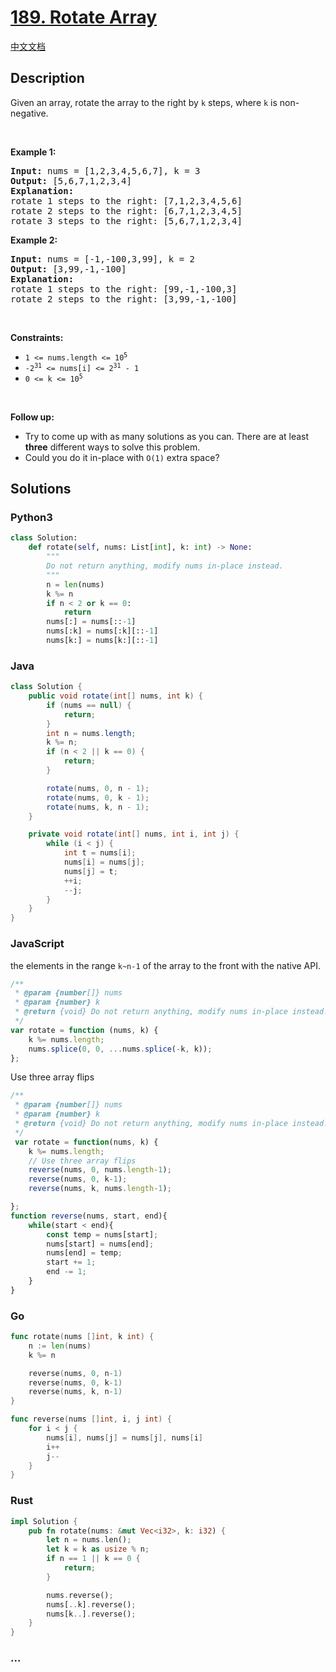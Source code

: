 # [189. Rotate Array](https://leetcode.com/problems/rotate-array)

[中文文档](/solution/0100-0199/0189.Rotate%20Array/README.md)

## Description

<p>Given an array, rotate the array to the right by <code>k</code> steps, where <code>k</code> is non-negative.</p>

<p>&nbsp;</p>
<p><strong>Example 1:</strong></p>

<pre>
<strong>Input:</strong> nums = [1,2,3,4,5,6,7], k = 3
<strong>Output:</strong> [5,6,7,1,2,3,4]
<strong>Explanation:</strong>
rotate 1 steps to the right: [7,1,2,3,4,5,6]
rotate 2 steps to the right: [6,7,1,2,3,4,5]
rotate 3 steps to the right: [5,6,7,1,2,3,4]
</pre>

<p><strong>Example 2:</strong></p>

<pre>
<strong>Input:</strong> nums = [-1,-100,3,99], k = 2
<strong>Output:</strong> [3,99,-1,-100]
<strong>Explanation:</strong>
rotate 1 steps to the right: [99,-1,-100,3]
rotate 2 steps to the right: [3,99,-1,-100]
</pre>

<p>&nbsp;</p>
<p><strong>Constraints:</strong></p>

<ul>
	<li><code>1 &lt;= nums.length &lt;= 10<sup>5</sup></code></li>
	<li><code>-2<sup>31</sup> &lt;= nums[i] &lt;= 2<sup>31</sup> - 1</code></li>
	<li><code>0 &lt;= k &lt;= 10<sup>5</sup></code></li>
</ul>

<p>&nbsp;</p>
<p><strong>Follow up:</strong></p>

<ul>
	<li>Try to come up with as many solutions as you can. There are at least <strong>three</strong> different ways to solve this problem.</li>
	<li>Could you do it in-place with <code>O(1)</code> extra space?</li>
</ul>

## Solutions

<!-- tabs:start -->

### **Python3**

```python
class Solution:
    def rotate(self, nums: List[int], k: int) -> None:
        """
        Do not return anything, modify nums in-place instead.
        """
        n = len(nums)
        k %= n
        if n < 2 or k == 0:
            return
        nums[:] = nums[::-1]
        nums[:k] = nums[:k][::-1]
        nums[k:] = nums[k:][::-1]
```

### **Java**

```java
class Solution {
    public void rotate(int[] nums, int k) {
        if (nums == null) {
            return;
        }
        int n = nums.length;
        k %= n;
        if (n < 2 || k == 0) {
            return;
        }

        rotate(nums, 0, n - 1);
        rotate(nums, 0, k - 1);
        rotate(nums, k, n - 1);
    }

    private void rotate(int[] nums, int i, int j) {
        while (i < j) {
            int t = nums[i];
            nums[i] = nums[j];
            nums[j] = t;
            ++i;
            --j;
        }
    }
}
```

### **JavaScript**

 the elements in the range `k~n-1` of the array to the front with the native API.

```js
/**
 * @param {number[]} nums
 * @param {number} k
 * @return {void} Do not return anything, modify nums in-place instead.
 */
var rotate = function (nums, k) {
    k %= nums.length;
    nums.splice(0, 0, ...nums.splice(-k, k));
};
```
Use three array flips

```js
/**
 * @param {number[]} nums
 * @param {number} k
 * @return {void} Do not return anything, modify nums in-place instead.
 */
 var rotate = function(nums, k) {
    k %= nums.length;
    // Use three array flips
    reverse(nums, 0, nums.length-1);
    reverse(nums, 0, k-1);
    reverse(nums, k, nums.length-1);

};
function reverse(nums, start, end){
    while(start < end){
        const temp = nums[start];
        nums[start] = nums[end];
        nums[end] = temp;
        start += 1;
        end -= 1;
    }
}
```

### **Go**

```go
func rotate(nums []int, k int) {
	n := len(nums)
	k %= n

	reverse(nums, 0, n-1)
	reverse(nums, 0, k-1)
	reverse(nums, k, n-1)
}

func reverse(nums []int, i, j int) {
	for i < j {
		nums[i], nums[j] = nums[j], nums[i]
		i++
		j--
	}
}
```

### **Rust**

```rust
impl Solution {
    pub fn rotate(nums: &mut Vec<i32>, k: i32) {
        let n = nums.len();
        let k = k as usize % n;
        if n == 1 || k == 0 {
            return;
        }

        nums.reverse();
        nums[..k].reverse();
        nums[k..].reverse();
    }
}
```

### **...**

```

```

<!-- tabs:end -->
